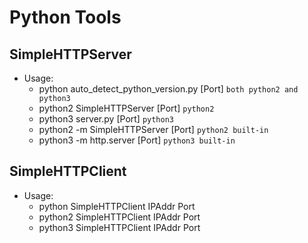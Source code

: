# Python Tools

## SimpleHTTPServer
* Usage:
    * python auto_detect_python_version.py [Port] `both python2 and python3`
    * python2 SimpleHTTPServer [Port] `python2`
    * python3 server.py [Port] `python3`
    * python2 -m SimpleHTTPServer [Port] `python2 built-in`
    * python3 -m http.server [Port] `python3 built-in`

## SimpleHTTPClient
* Usage:
    * python SimpleHTTPClient IPAddr Port
    * python2 SimpleHTTPClient IPAddr Port
    * python3 SimpleHTTPClient IPAddr Port
